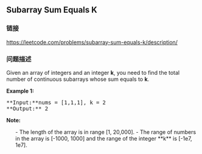 ## Subarray Sum Equals K  
### 链接  
https://leetcode.com/problems/subarray-sum-equals-k/description/  
### 问题描述
Given an array of integers and an integer **k**, you need to find the total number of continuous subarrays whose sum equals to **k**.

**Example 1:**<br />
<pre>
**Input:**nums = [1,1,1], k = 2
**Output:** 2
</pre>


**Note:**<br>
<ol>
- The length of the array is in range [1, 20,000].
- The range of numbers in the array is [-1000, 1000] and the range of the integer **k** is [-1e7, 1e7].
</ol>

